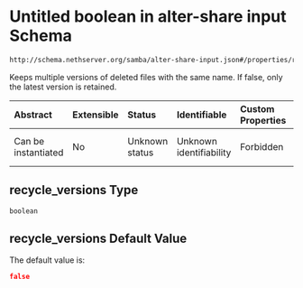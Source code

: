 # Untitled boolean in alter-share input Schema

```txt
http://schema.nethserver.org/samba/alter-share-input.json#/properties/recycle_versions
```

Keeps multiple versions of deleted files with the same name. If false, only the latest version is retained.

| Abstract            | Extensible | Status         | Identifiable            | Custom Properties | Additional Properties | Access Restrictions | Defined In                                                                      |
| :------------------ | :--------- | :------------- | :---------------------- | :---------------- | :-------------------- | :------------------ | :------------------------------------------------------------------------------ |
| Can be instantiated | No         | Unknown status | Unknown identifiability | Forbidden         | Allowed               | none                | [alter-share-input.json\*](samba/alter-share-input.json "open original schema") |

## recycle\_versions Type

`boolean`

## recycle\_versions Default Value

The default value is:

```json
false
```

